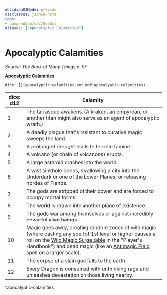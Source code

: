 ```yaml
---
obsidianUIMode: preview
cssclasses: json5e-note
tags:
- compendium/src/5e/bmt
aliases: ["Apocalyptic Calamities"]
---
```

# Apocalyptic Calamities
*Source: The Book of Many Things p. 97* 

**Apocalyptic Calamities**

`dice: [](apocalyptic-calamities-bmt.md#^apocalyptic-calamities)`

| dice: d12 | Calamity |
|-----------|----------|
| 1 | The [tarrasque](/Systems/5e/bestiary/monstrosity/tarrasque.md) awakens. (A [kraken](/Systems/5e/bestiary/monstrosity/kraken.md), an [empyrean](/Systems/5e/bestiary/celestial/empyrean.md), or another titan might also serve as an agent of apocalyptic wrath.) |
| 2 | A deadly plague that's resistant to curative magic sweeps the land. |
| 3 | A prolonged drought leads to terrible famine. |
| 4 | A volcano (or chain of volcanoes) erupts. |
| 5 | A large asteroid crashes into the world. |
| 6 | A vast sinkhole opens, swallowing a city into the Underdark or one of the Lower Planes, or releasing hordes of Fiends. |
| 7 | The gods are stripped of their power and are forced to occupy mortal forms. |
| 8 | The world is drawn into another plane of existence. |
| 9 | The gods war among themselves or against incredibly powerful alien beings. |
| 10 | Magic goes awry, creating random zones of wild magic (where casting any spell of 1st level or higher causes a roll on the [Wild Magic Surge table](/Systems/5e/tables/wild-magic-surge.md) in the "Player's Handbook") and dead magic (like an [Antimagic Field](/Systems/5e/spells/antimagic-field.md) spell on a larger scale). |
| 11 | The corpse of a slain god falls to the earth. |
| 12 | Every Dragon is consumed with unthinking rage and unleashes devastation on those living nearby. |
^apocalyptic-calamities